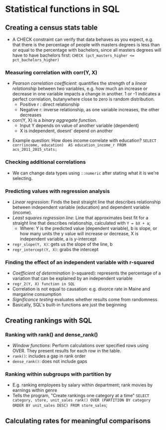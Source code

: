 # Statistical functions in SQL 

## Creating a census stats table 
- A CHECK constraint can verify that data behaves as you expect, e.g. that there is the percentage of people with masters degrees is less than or equal to the percentage with bachelors, since all masters degrees will have to have bachelors first: 
`CHECK (pct_masters_higher <= pct_bachelors_higher)`

### Measuring correlation with corr(Y, X)
* _Pearson correlation coefficient_: quantifies the strength of a _linear relationship_ between two variables, e.g. how much an increase or decrease in one variable impacts a change in another. 1 or -1 indicates a perfect correlation, butanywhere close to zero is random distribution. 
    - Positive r : direct relationship 
    - Negative r: inverse relationship, as one variable increases, the other decreases 
* corr(Y, X) is a _binary aggregate function_. 
    - Input Y depends on value of another variable (dependent)
    - X is independent, doesnt' depend on another 
- Example question: How does income correlate with education? 
`SELECT corr(income, education) 
    AS education_income_r
FROM acs_2011_2015_stats;` 

### Checking additional correlations 
- We can change data types using `::numeric` after stating what it is we're selecting.

### Predicting values with regression analysis 
- _Linear regression_: Finds the best straight line that describes relationship between independent variable (education) and dependent variable (income).
- _Least squares regression line_: Line that approximates best fit for a straight line that describes relationship, calculated with `Y = bX + a`; 
    - Where: Y is the predicted value (dependent variable), b is slope, or how many units the y value will increase or decrease, X is independent variable, a is y-intercept 
- `regr_slope(Y, X)`: gets us the slope of the line, b
- `regr_intercept(Y, X)`: grabs the intercept 

### Finding the effect of an independent variable with r-squared 
- _Coefficient of determination_ (r-squared): represents the percentage of a variation that can be explained by an independent variable 
- `regr_2(Y, X) function in SQL`
- Correlation is not equal to causation: e.g. divorce rate in Maine and margarine consumption 
- _Significance testing_ evaluates whether results come from randomness
- Basically, SQL's built-in functions are just the beginning 

## Creating rankings with SQL 

### Ranking with rank() and dense_rank()
- _Window functions_: Perform calculations over specified rows using OVER. They present results for each row in the table. 
- `rank()`: includes a gap in rank order 
- `dense_rank()`: does not include gaps 

### Ranking within subgroups with partition by 
- E.g. ranking employees by salary within department; rank movies by earnings within genre 
- Tells the program, "Create rankings one category at a time" 
`SELECT category, store, unit_sales rank() OVER (PARTITION BY category ORDER BY unit_sales DESC) FROM store_sales`; 

## Calculating rates for meaningful comparisons 